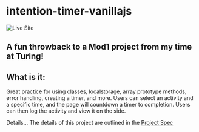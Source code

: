 # intention-timer-vanillajs

![Live Site](https://nickstaylor.github.io/intention-timer-vanillajs/)

## A fun throwback to a Mod1 project from my time at Turing!

## What is it:
Great practice for using classes, localstorage, array prototype methods, error handling, creating a timer, and more.  Users can select an activity and a specific time, and the page will countdown a timer to completion.  Users can then log the activity and view it on the side.  

Details...
The details of this project are outlined in the [Project Spec](https://frontend.turing.edu/projects/module-1/intention-timer-group.html)
